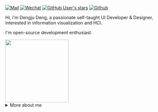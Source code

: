 [![Mail](https://img.shields.io/badge/-wj871287@gmail.com-gray?style=flat-square&logo=gmail&logoColor=red&link=)](mailto:wj871287@gmail.com)
[![Wechat](https://img.shields.io/badge/-Turkyden-07c160?style=flat-square&logo=Wechat&logoColor=white&link=https://www.linkedin.com/in/dengju-deng-8707b7a5/)](https://www.linkedin.com/in/alexey-khachatryan-8707b7a5/)
[![GitHub User's stars](https://img.shields.io/github/stars/Turkyden?style=social)](https://github.com/Turkyden)
[![Github](https://img.shields.io/github/followers/Turkyden?label=Follow&style=social)](https://github.com/Turkyden)

Hi, i'm Dengju Deng, a passionate self-taught UI Developer & Designer, interested in information visualization and HCI. 

I'm open-source development enthusiast.

<!-- 
[![github](https://cdn.jsdelivr.net/gh/turkyden/md-resume/logo/social/github.png)](https://github.com/turkyden)&nbsp;&nbsp;
[![zhihu](https://cdn.jsdelivr.net/gh/turkyden/md-resume/logo/social/zhihu.png)](https://www.zhihu.com/people/a-ju-76)&nbsp;&nbsp;
[![segmentfault](https://cdn.jsdelivr.net/gh/turkyden/md-resume/logo/social/segmentfault.png)](https://segmentfault.com/u/turkyden)&nbsp;&nbsp;
[![juejin](https://cdn.jsdelivr.net/gh/turkyden/md-resume/logo/social/juejin.png)](https://juejin.im/user/1099167357484327)&nbsp;&nbsp;
[![yuque](https://cdn.jsdelivr.net/gh/turkyden/md-resume/logo/social/yuque.png)](https://www.yuque.com/turkyden)&nbsp;&nbsp;
[![stackoverflow](https://cdn.jsdelivr.net/gh/turkyden/md-resume/logo/social/stackoverflow.png)](https://stackoverflow.com/users/9764081/turkyden)&nbsp;&nbsp;
[![codepen](https://cdn.jsdelivr.net/gh/turkyden/md-resume/logo/social/codepen.png)](https://codepen.io/turkyden)&nbsp;&nbsp;
[![codesandbox](https://cdn.jsdelivr.net/gh/turkyden/md-resume/logo/social/codesandbox.png)](https://codesandbox.io/u/turkyden)&nbsp;&nbsp;
[![dribbble](https://cdn.jsdelivr.net/gh/turkyden/md-resume/logo/social/dribbble.png)](https://dribbble.com/turkyden)&nbsp;&nbsp; -->

<img width="200" src="https://user-images.githubusercontent.com/24560160/230781326-de84d919-1410-4b8a-ad81-3b0f6ffbe7d2.png">

<!-- <img width="300" src="https://user-images.githubusercontent.com/24560160/194598238-02951753-7d7e-4768-8db6-672ffc080aeb.png"> -->

<details>

<summary>More about me</summary>

<br/>

[![Anurag's github stats](https://github-readme-stats.vercel.app/api?username=Turkyden)](https://github.com/Turkyden)

| 代表作 | 简介 |
| -------- | -------- |
| [react-darkreader](https://github.com/Turkyden/react-darkreader) | 🌓 A React Hook for adding a dark / night mode to your site. |
| [watermark-pro](https://github.com/Turkyden/watermark-pro) | 💦 保护您的敏感信息，一款所见即所得的证件加水印工具 |
| [tiny-procode](https://github.com/Turkyden/tiny-procode) | ⚡ A procode solution for SPA (Single Page Application) |
| [wechat-link](https://github.com/Turkyden/wechat-link) | 🥕 微信公众号无法外链怎么办？一行代码搞定长按识别二维码 |
| [handsome-elements](https://github.com/Turkyden/handsome-elements) | 💠 企业级中后台看板物料组件库 |
| [印记中文·核心成员](https://github.com/docschina) | 🀄 深入挖掘国外前端新领域，为中国 Web 前端开发人员提供优质文档！ |

正在通过 https://web.dev/learn 与 [IDVX LAB](https://space.bilibili.com/1128138976?spm_id_from=333.788.b_765f7570696e666f.2) 学习前端技术。
  
https://user-images.githubusercontent.com/24560160/120431173-b5fc4e80-c3aa-11eb-8a60-7b2967906972.mp4
  
</details>

<!-- 
2024-07-28

> Methods that are never called should be discarded. Keeping dead code around is wasteful. Don’t be afraid to delete the function. Remember, your source code control system still remembers it.   
-->
